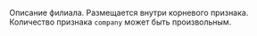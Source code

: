 
Описание филиала. Размещается внутри корневого признака. Количество признака `company` может быть произвольным.
